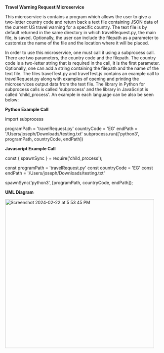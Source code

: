 **Travel Warning Request Microservice**

This microservice is contains a program which allows the user to give a two-letter country code and return back a text file containing JSON data of the current US travel warning for a specific country. The text file is by default returned in the same directory in which travelRequest.py, the main file, is saved. Optionally, the user can include the filepath as a parameter to customize the name of the file and the location where it will be placed.

In order to use this microservice, one must call it using a subprocess call. There are two parameters, the country code and the filepath. The country code is a two-letter string that is required in the call, it is the first parameter. Optionally, one can add a string containing the filepath and the name of the text file. The files travelTest.py and travelTest.js contains an example call to travelRequest.py along with examples of opening and printing the microservices output data from the text file. The library in Python for subprocess calls is called 'subprocess' and the library in JavaScript is called 'child_process'. An example in each language can be also be seen below:


**Python Example Call**

import subprocess

programPath = 'travelRequest.py'
countryCode = 'EG'
endPath = '/Users/joseph/Downloads/testing.txt'
subprocess.run(['python3', programPath, countryCode, endPath])


**Javascript Example Call**

const { spawnSync } = require('child_process');

const programPath = 'travelRequest.py'
const countryCode = 'EG'
const endPath = '/Users/joseph/Downloads/testing.txt'

spawnSync('python3', [programPath, countryCode, endPath]);


**UML Diagram**

<img width="482" alt="Screenshot 2024-02-22 at 5 53 45 PM" src="https://github.com/jsperling23/CS361_sprint_2/assets/95095370/4afcb306-9ede-4e15-9689-959e6cf0b5f7">
